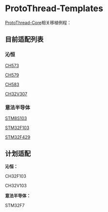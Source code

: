 # ProtoThread-Templates

[ProtoThread-Core](https://github.com/smartmx/ProtoThread-Core)相关移植例程：

## 目前适配列表

### 沁恒

[CH573](https://github.com/smartmx/ProtoThread-Templates/tree/main/CH573_PT_Template)

[CH579](https://github.com/smartmx/ProtoThread-Templates/tree/main/CH579_PT_Template)

[CH583](https://github.com/smartmx/ProtoThread-Templates/tree/main/CH583_PT_Template)

[CH32V307](https://github.com/smartmx/ProtoThread-Templates/tree/main/CH32V307_PT_Template)

### 意法半导体

[STM8S103](https://github.com/smartmx/ProtoThread-Templates/tree/main/STM8S103F3P6_PT_Template)

[STM32F103](https://github.com/smartmx/ProtoThread-Templates/tree/main/STM32F103C8T6_PT_Template)

[STM32F429](https://github.com/smartmx/ProtoThread-Templates/tree/main/STM32F429IGT6_PT_Template)

## 计划适配

**沁恒：**

CH32F103

CH32V103

**意法半导体：**

STM32F7
